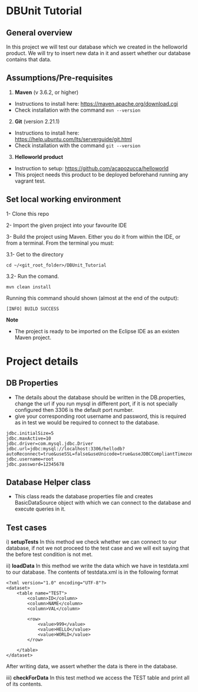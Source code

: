 # DBUnit Tutorial

## General overview

In this project we will test our database which we created in the helloworld product. We will try to insert new data in it and assert whether our database contains that data.

## Assumptions/Pre-requisites
1. **Maven** (v 3.6.2, or higher)
* Instructions to install here: https://maven.apache.org/download.cgi
* Check installation with the command `mvn --version`

2. **Git** (version 2.21.1)
* Instructions to install here: https://help.ubuntu.com/lts/serverguide/git.html
* Check installation with the command `git --version`

3. **Helloworld product**
* Instruction to setup: https://github.com/acapozucca/helloworld
* This project needs this product to be deployed beforehand running any vagrant test.

## Set local working environment

1- Clone this repo

2- Import the given project into your favourite IDE

3- Build the project using Maven. Either you do it from within the IDE, or from a terminal. From the terminal you must:

3.1-  Get to the directory

```
cd ~/<git_root_folder>/DBUnit_Tutorial
```

3.2- Run the comand.

```
mvn clean install
```

Running this command should shown (almost at the end of the output):

```
[INFO] BUILD SUCCESS
```


**Note**

* The project is ready to be imported on the Eclipse IDE as an existen Maven project.

# Project details

## DB Properties
* The details about the database should be written in the DB.properties, change the url if you run mysql in different port, if it is not specially configured then 3306 is the default port number.
* give your corresponding root username and password, this is required as in test we would be required to connect to the database.

```
jdbc.initialSize=5
jdbc.maxActive=10 
jdbc.driver=com.mysql.jdbc.Driver
jdbc.url=jdbc:mysql://localhost:3306/hellodb?autoReconnect=true&useSSL=false&useUnicode=true&useJDBCCompliantTimezoneShift=true&useLegacyDatetimeCode=false&serverTimezone=UTC
jdbc.username=root
jdbc.password=12345678
```

## Database Helper class

* This class reads the database properties file and creates BasicDataSource object with which we can connect to the database and execute queries in it.

## Test cases

i) **setupTests**
In this method we check whether we can connect to our database, if not we not proceed to the test case and we will exit saying that the before test condition is not met.

ii) **loadData**
In this method we write the data which we have in testdata.xml to our database. The contents of testdata.xml is in the following format
```
<?xml version="1.0" encoding="UTF-8"?>
<dataset>
    <table name="TEST">
        <column>ID</column>
        <column>NAME</column>
        <column>VAL</column>

        <row>
            <value>999</value>
            <value>HELLO</value>
            <value>WORLD</value>
        </row>
      
    </table>
</dataset>
```
After writing data, we assert whether the data is there in the database.

iii) **checkForData**
In this test method we access the TEST table and print all of its contents.

